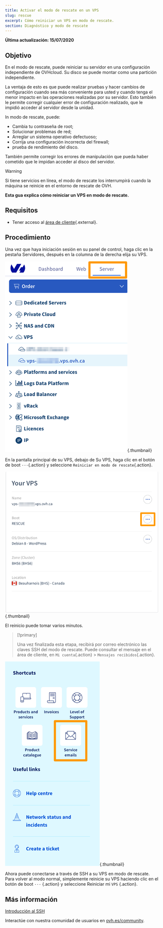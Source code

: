```yaml
---
title: Activar el modo de rescate en un VPS
slug: rescue
excerpt: Cómo reiniciar un VPS en modo de rescate.
section: Diagnóstico y modo de rescate
---
```


**Última actualización: 15/07/2020**

## Objetivo

En el modo de rescate, puede reiniciar su servidor en una configuración independiente de OVHcloud. Su disco se puede montar como una partición independiente.

La ventaja de esto es que puede realizar pruebas y hacer cambios de configuración cuando sea más conveniente para usted y cuando tenga el menor impacto en las operaciones realizadas por su servidor. Esto también le permite corregir cualquier error de configuración realizado, que le impidió acceder al servidor desde la unidad.

In modo de rescate, puede:

- Cambia tu contraseña de root;
- Solucionar problemas de red;
- Arreglar un sistema operativo defectuoso;
- Corrija una configuración incorrecta del firewall;
- prueba de rendimiento del disco.

También permite corregir los errores de manipulación que pueda haber cometido que le impidan acceder al disco del servidor.

> [!warning]
>
> Si tiene servicios en línea, el modo de rescate los interrumpirá cuando la máquina se reinicie en el entorno de rescate de OVH.
> 

**Esta gua explica cómo reiniciar un VPS en modo de rescate.**

## Requisitos

- Tener acceso al [área de cliente](https://ca.ovh.com/auth/?action=gotomanager){.external}.


## Procedimiento

Una vez que haya iniciación sesión en su panel de control, haga clic en la pestaña Servidores, después en la columna de la derecha elija su VPS.

![Sección VPS en el área de cliente](images/vps_rescue6.png){.thumbnail}

En la pantalla principal de su VPS, debajo de Su VPS, haga clic en el botón de boot `···`{.action} y seleccione `Reiniciar en modo de rescate`{.action}.

![Confirmación de reinicio en modo de rescate](images/vps_rescue7.png){.thumbnail}

El reinicio puede tomar varios minutos.

> [!primary]
>
> Una vez finalizada esta etapa, recibirá por correo electrónico las claves SSH del modo de rescate. Puede consultar el mensaje en el área de cliente, en `Mi cuenta`{.action} > `Mensajes recibidos`{.action}.
> 

![Service emails area in the Control Panel](images/service_emails.png){.thumbnail}

Ahora puede conectarse a través de SSH a su VPS en modo de rescate. Para volver al modo normal, simplemente reinicie su VPS haciendo clic en el botón de boot `···` {.action} y seleccione Reiniciar mi `VPS` {.action}.

## Más información

[Introducción al SSH](../../dedicated/introduccion-ssh/)

Interactúe con nuestra comunidad de usuarios en [ovh.es/community](https://www.ovh.es/community/).
